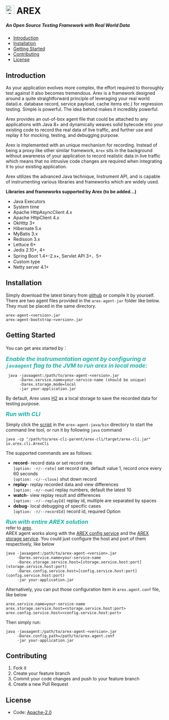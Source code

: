 # <img src="https://avatars.githubusercontent.com/u/103105168?s=200&v=4" alt="Arex Icon" width="27" height=""> AREX

##### An Open Source Testing Framework with Real World Data


* [Introduction](#introduction)
* [Installation](#installation)
* [Getting Started](#getting-started)
* [Contributing](#contributing)
* [License](#license)

## Introduction

As your application evolves more complex, the effort required to thoroughly test against it also becomes tremendous. Arex is a framework designed around a quite straightforward principle of leveraging your real world data(i.e. database record, service payload, cache items etc.) for regression testing. Simple is powerful. The idea behind makes it incredibly powerful.

Arex provides an out-of-box agent file that could be attached to any applications with Java 8+ and dynamically weaves solid  bytecode into your existing code to record the real data of live traffic, and further use and replay it for mocking, testing, and debugging purpose.

Arex is implemented with an unique mechanism for recording. Instead of being a proxy like other similar framework, `Arex` sits in the background without awareness of your application to record realistic data in live traffic which means that no intrusive code changes are required when integrating it to your existing application.

Arex utilizes the advanced Java technique, Instrument API, and is capable of instrumenting various libraries and frameworks which are widely used.

**Libraries and frameworks supported by Arex (to be added...)**
- Java Executors
- System time
- Apache HttpAsyncClient 4.x 
- Apache HttpClient 4.x 
- OkHttp 3+
- Hibernate 5.x 
- MyBatis 3.x
- Redisson 3.x
- Lettuce 6+
- Jedis 2.10+, 4+
- Spring Boot 1.4+-2.x+, Servlet API 3+、5+
- Custom type
- Netty server 4.1+

## Installation

Simply download the latest binary from [github]( https://github.com/arextest/releases) or compile it by yourself.\
There are two agent files provided in the `arex-agent-jar` folder like below. They must be placed in the same directory.

```
arex-agent-<version>.jar
arex-agent-bootstrap-<version>.jar
```

## Getting Started

You can get arex started by：

***<font color="LightSeaGreen" size=4>Enable the instrumentation agent by configuring a `javaagent` flag to the JVM to run arex in local mode:</font>***

```
 java -javaagent:/path/to/arex-agent-<version>.jar
      -Darex.service.name=your-service-name (should be unique)
      -Darex.storage.mode=local
      -jar your-application.jar
```

By default, Arex uses [H2](https://www.h2database.com) as a local storage to save the recorded data for testing purpose.

***<font color="LightSeaGreen" size=4>Run with CLI</font>***

Simply click the [script]("http://www.google.com") in the `arex-agent-java/bin` directory to start the command line tool, or run it by following `java` command

 ```
java -cp "/path/to/arex-cli-parent/arex-cli/target/arex-cli.jar" io.arex.cli.ArexCli
 ```
The supported commands are as follows:
- **record**- record data or set record rate  
  `[option: -r/--rate]` set record rate, default value 1, record once every 60 seconds  
  `[option: -c/--close]` shut down record  
- **replay**- replay recorded data and view differences  
  `[option: -n/--num]` replay numbers, default the latest 10  
- **watch**- view replay result and differences  
  `[option: -r/--replayId]` replay id, multiple are separated by spaces  
- **debug**- local debugging of specific cases  
  `[option: -r/--recordId]` record id, required Option  

***<font color="LightSeaGreen" size=4>Run with entire AREX solution</font>*** \
refer to [arex](https://github.com/arextest/arex/wiki). \
AREX agent works along with the [AREX config service](https://github.com/arextest/arex-config) and the [AREX storage service](https://github.com/arextest/arex-storage).
You could just configure the host and port of them respectively, like below

 ```
java -javaagent:/path/to/arex-agent-<version>.jar
      -Darex.service.name=your-service-name
      -Darex.storage.service.host=[storage.service.host:port](storage.service.host:port) 
      -Darex.config.service.host=[config.service.host:port](config.service.host:port)
      -jar your-application.jar
 ```

Alternatively, you can put those configuration item in `arex.agent.conf` file, like below

```
arex.service.name=your-service-name  
arex.storage.service.host=<storage.service.host:port> 
arex.config.service.host=<config.service.host:port> 
```

Then simply run:

 ```
java -javaagent:/path/to/arex-agent-<version>.jar
      -Darex.config.path=/path/to/arex.agent.conf
      -jar your-application.jar
 ```


## Contributing

1. Fork it
2. Create your feature branch
3. Commit your code changes and push to your feature branch
4. Create a new Pull Request


## License
- Code: [Apache-2.0](https://github.com/arextest/arex-agent-java/blob/main/LICENSE)
